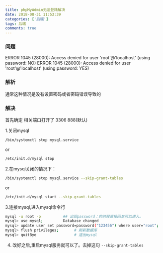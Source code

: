 ```yaml
---
title: phpMyAdmin无法登陆解决
date: 2018-08-31 11:53:39
categories: ['后端'] 
tags: 后端
comments: true
---
```


### 问题

ERROR 1045 (28000): Access denied for user 'root'@'localhost' (using password: NO)
ERROR 1045 (28000): Access denied for user 'root'@'localhost' (using password: YES)

### 解析

通常这种情况是没有设置密码或者密码错误导致的



### 解决
首先确定 相关端口打开了 3306 888(默认)

1.关闭mysql

```bash
/bin/systemctl stop mysql.service
```
or
```bash
/etc/init.d/mysql stop
```

2.在mysql关闭的情况下：

```bash
/bin/systemctl stop mysql.service --skip-grant-tables
```
or
```bash
/etc/init.d/mysql start --skip-grant-tables
```

3.连接mysql,进入mysql命令行
```bash
mysql -u root -p          ## 出现password：的时候直接回车可以进入。
mysql> use mysql;         Database changed
mysql> update user set password=password("123456") where user="root";  # 给root用户设置新密码
mysql> flush privileges;       # 刷新数据库
mysql> quitBye                 # 退出mysql                                                       
```
4. 改好之后,重启mysql服务就可以了。去掉这句 `--skip-grant-tables`